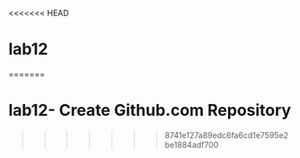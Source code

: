 <<<<<<< HEAD
# lab12
=======
# lab12- Create Github.com Repository


>>>>>>> 8741e127a89edc6fa6cd1e7595e2be1884adf700



